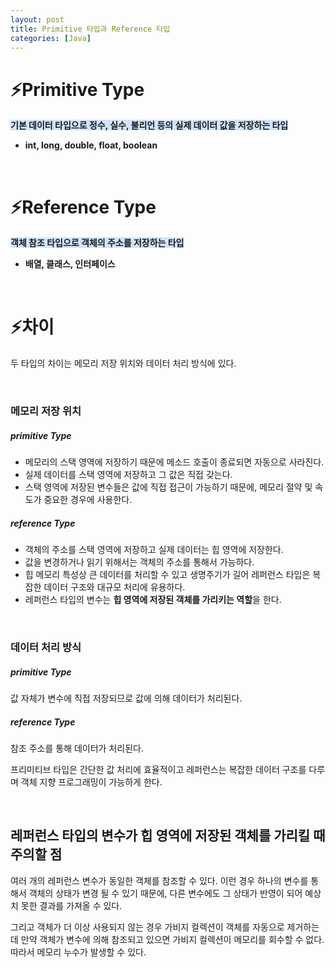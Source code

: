 ```yaml
---
layout: post
title: Primitive 타입과 Reference 타입
categories: [Java]
---
```


# ⚡Primitive Type
<span style="background-color: #D0E4FC">**기본 데이터 타입으로 정수, 실수, 불리언 등의 실제 데이터 값을 저장하는 타입**</span>
- **int, long, double, float, boolean**
  



<br>



# ⚡Reference Type
<span style="background-color: #D0E4FC">**객체 참조 타입으로 객체의 주소를 저장하는 타입**</span>
- **배열, 클래스, 인터페이스**


<br>


# ⚡차이
두 타입의 차이는 메모리 저장 위치와 데이터 처리 방식에 있다.  
  
<br>

### 메모리 저장 위치
##### primitive Type
- 메모리의 스택 영역에 저장하기 때문에 메소드 호출이 종료되면 자동으로 사라진다.
- 실제 데이터를 스택 영역에 저장하고 그 값은 직접 갖는다.
- 스택 영역에 저장된 변수들은 값에 직접 접근이 가능하기 때문에, 메모리 절약 및 속도가 중요한 경우에 사용한다.


##### reference Type
- 객체의 주소를 스택 영역에 저장하고 실제 데이터는 힙 영역에 저장한다.
- 값을 변경하거나 읽기 위해서는 객체의 주소를 통해서 가능하다.
- 힙 메모리 특성상 큰 데이터를 처리할 수 있고 생명주기가 길어 레퍼런스 타입은 복잡한 데이터 구조와 대규모 처리에 유용하다.
- 레퍼런스 타입의 변수는 **힙 영역에 저장된 객체를 가리키는 역할**을 한다.
  
  
<br>


### 데이터 처리 방식
##### primitive Type
값 자체가 변수에 직접 저장되므로 값에 의해 데이터가 처리된다.  

##### reference Type
참조 주소를 통해 데이터가 처리된다.

프리미티브 타입은 간단한 값 처리에 효율적이고 레퍼런스는 복잡한 데이터 구조를 다루며 객체 지향 프로그래밍이 가능하게 한다.
  
  
<br>


## 레퍼런스 타입의 변수가 힙 영역에 저장된 객체를 가리킬 때 주의할 점 
여러 개의 레퍼런스 변수가 동일한 객체를 참조할 수 있다.
이런 경우 하나의 변수를 통해서 객체의 상태가 변경 될 수 있기 때문에, 다른 변수에도 그 상태가 반영이 되어 예상치 못한 결과를 가져올 수 있다.  

그리고 객체가 더 이상 사용되지 않는 경우 가비지 컬렉션이 객체를 자동으로 제거하는데 만약 객체가 변수에 의해 참조되고 있으면 가비지 컬렉션이 메모리를 회수할 수 없다.   
따라서 메모리 누수가 발생할 수 있다.
